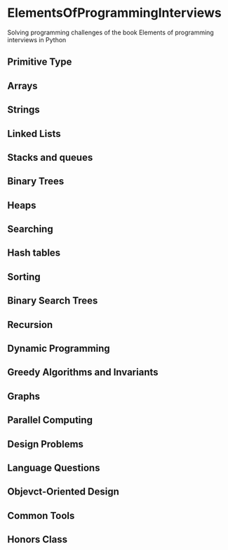 # ElementsOfProgrammingInterviews
Solving programming challenges of the book Elements of programming interviews in Python

## Primitive Type

## Arrays

## Strings

## Linked Lists

## Stacks and queues

## Binary Trees

## Heaps

## Searching

## Hash tables

## Sorting

## Binary Search Trees

## Recursion

## Dynamic Programming

## Greedy Algorithms and Invariants

## Graphs

## Parallel Computing

## Design Problems

## Language Questions

## Objevct-Oriented Design

## Common Tools

## Honors Class
